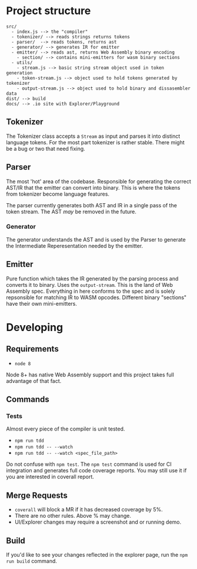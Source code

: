 # Project structure

```
src/
  - index.js --> the "compiler"
  - tokenizer/ --> reads strings returns tokens
  - parser/  --> reads tokens, returns ast
  - generator/ --> generates IR for emitter
  - emitter/ --> reads ast, returns Web Assembly binary encoding
    - section/ --> contains mini-emitters for wasm binary sections
  - utils/
    - stream.js --> basic string stream object used in token generation
    - token-stream.js --> object used to hold tokens generated by tokenizer
    - output-stream.js --> object used to hold binary and dissasembler data
dist/ --> build
docs/ --> .io site with Explorer/Playground
```

## Tokenizer

The Tokenizer class accepts a `Stream` as input and parses it into distinct language tokens.
For the most part tokenizer is rather stable. There might be a bug or two that need fixing.

## Parser

The most 'hot' area of the codebase. Responsible for generating the correct AST/IR that the emitter
can convert into binary. This is where the tokens from tokenizer become language features.

The parser currently generates both AST and IR in a single pass of the token stream. The AST _may_ be removed in the future.

### Generator

The generator understands the AST and is used by the Parser to generate the Intermediate Reperesentation
needed by the emitter.

## Emitter

Pure function which takes the IR generated by the parsing process and converts it to binary. Uses
the `output-stream`. This is the land of Web Assembly spec. Everything in here conforms to the spec
and is solely repsonsible for matching IR to WASM opcodes. Different binary "sections" have their own
mini-emitters.

# Developing

## Requirements

* `node 8`

Node 8+ has native Web Assembly support and this project takes full advantage of that fact.

## Commands

### Tests

Almost every piece of the compiler is unit tested.

* `npm run tdd`
* `npm run tdd -- --watch`
* `npm run tdd -- --watch <spec_file_path>`

Do not confuse with `npm test`. The `npm test` command is used for CI integration and generates
full code coverage reports. You may still use it if you are interested in coverall report.

## Merge Requests

* `coverall` will block a MR if it has decreased coverage by 5%.
* There are no other rules. Above % may change.
* UI/Explorer changes may require a screenshot and or running demo.

## Build

If you'd like to see your changes reflected in the explorer page, run the `npm run build` command.


